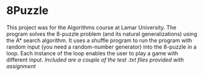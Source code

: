 # 8Puzzle
This project was for the Algorithms course at Lamar University. 
The program solves the 8-puzzle problem (and its natural generalizations) using the A* search algorithm. It uses a shuffle program to run the program with random input (you need a random-number generator) into the 8-puzzle in a loop.  Each instance of the loop enables the user to play a game with different input. *Included are a couple of the test .txt files provided with assignment*
